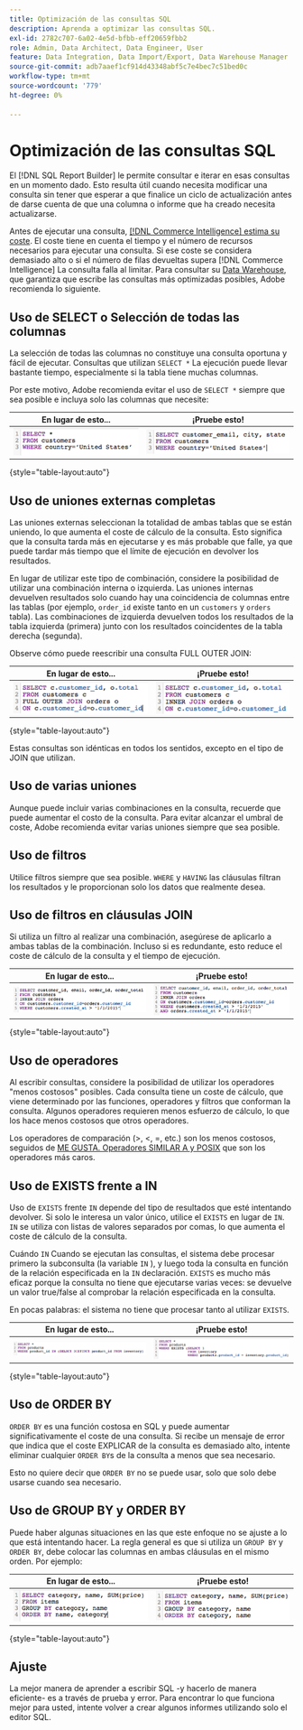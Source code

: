 ```yaml
---
title: Optimización de las consultas SQL
description: Aprenda a optimizar las consultas SQL.
exl-id: 2782c707-6a02-4e5d-bfbb-eff20659fbb2
role: Admin, Data Architect, Data Engineer, User
feature: Data Integration, Data Import/Export, Data Warehouse Manager
source-git-commit: adb7aaef1cf914d43348abf5c7e4bec7c51bed0c
workflow-type: tm+mt
source-wordcount: '779'
ht-degree: 0%

---
```


# Optimización de las consultas SQL

El [!DNL SQL Report Builder] le permite consultar e iterar en esas consultas en un momento dado. Esto resulta útil cuando necesita modificar una consulta sin tener que esperar a que finalice un ciclo de actualización antes de darse cuenta de que una columna o informe que ha creado necesita actualizarse.

Antes de ejecutar una consulta, [[!DNL Commerce Intelligence] estima su coste](https://experienceleague.adobe.com/docs/commerce-knowledge-base/kb/troubleshooting/miscellaneous/sql-queries-explain-cost-errors.html). El coste tiene en cuenta el tiempo y el número de recursos necesarios para ejecutar una consulta. Si ese coste se considera demasiado alto o si el número de filas devueltas supera [!DNL Commerce Intelligence] La consulta falla al limitar. Para consultar su [Data Warehouse](../data-analyst/data-warehouse-mgr/tour-dwm.md), que garantiza que escribe las consultas más optimizadas posibles, Adobe recomienda lo siguiente.

## Uso de SELECT o Selección de todas las columnas

La selección de todas las columnas no constituye una consulta oportuna y fácil de ejecutar. Consultas que utilizan `SELECT *` La ejecución puede llevar bastante tiempo, especialmente si la tabla tiene muchas columnas.

Por este motivo, Adobe recomienda evitar el uso de `SELECT *` siempre que sea posible e incluya solo las columnas que necesite:

| **En lugar de esto...** | **¡Pruebe esto!** |
|-----|-----|
| ![](../../mbi/assets/Select_all_1.png) | ![](../../mbi/assets/Select_all_2.png) |

{style="table-layout:auto"}

## Uso de uniones externas completas

Las uniones externas seleccionan la totalidad de ambas tablas que se están uniendo, lo que aumenta el coste de cálculo de la consulta. Esto significa que la consulta tarda más en ejecutarse y es más probable que falle, ya que puede tardar más tiempo que el límite de ejecución en devolver los resultados.

En lugar de utilizar este tipo de combinación, considere la posibilidad de utilizar una combinación interna o izquierda. Las uniones internas devuelven resultados solo cuando hay una coincidencia de columnas entre las tablas (por ejemplo, `order_id` existe tanto en un `customers` y `orders` tabla). Las combinaciones de izquierda devuelven todos los resultados de la tabla izquierda (primera) junto con los resultados coincidentes de la tabla derecha (segunda).

Observe cómo puede reescribir una consulta FULL OUTER JOIN:

| **En lugar de esto...** | **¡Pruebe esto!** |
|-----|-----|
| ![](../../mbi/assets/Full_Outer_Join_1.png) | ![](../../mbi/assets/Full_Outer_Join_2.png) |

{style="table-layout:auto"}

Estas consultas son idénticas en todos los sentidos, excepto en el tipo de JOIN que utilizan.

## Uso de varias uniones

Aunque puede incluir varias combinaciones en la consulta, recuerde que puede aumentar el costo de la consulta. Para evitar alcanzar el umbral de coste, Adobe recomienda evitar varias uniones siempre que sea posible.

## Uso de filtros

Utilice filtros siempre que sea posible. `WHERE` y `HAVING` las cláusulas filtran los resultados y le proporcionan solo los datos que realmente desea.

## Uso de filtros en cláusulas JOIN

Si utiliza un filtro al realizar una combinación, asegúrese de aplicarlo a ambas tablas de la combinación. Incluso si es redundante, esto reduce el coste de cálculo de la consulta y el tiempo de ejecución.

| **En lugar de esto...** | **¡Pruebe esto!** |
|-----|-----|
| ![](../../mbi/assets/Join_filters_1.png) | ![](../../mbi/assets/Join_filters_2.png) |

{style="table-layout:auto"}

## Uso de operadores

Al escribir consultas, considere la posibilidad de utilizar los operadores &quot;menos costosos&quot; posibles. Cada consulta tiene un coste de cálculo, que viene determinado por las funciones, operadores y filtros que conforman la consulta. Algunos operadores requieren menos esfuerzo de cálculo, lo que los hace menos costosos que otros operadores.

Los operadores de comparación (>, &lt;, =, etc.) son los menos costosos, seguidos de [ME GUSTA. Operadores SIMILAR A y POSIX](https://www.postgresql.org/docs/9.5/functions-matching.html) que son los operadores más caros.

## Uso de EXISTS frente a IN

Uso de `EXISTS` frente `IN` depende del tipo de resultados que esté intentando devolver. Si solo le interesa un valor único, utilice el `EXISTS` en lugar de `IN`. `IN` se utiliza con listas de valores separados por comas, lo que aumenta el coste de cálculo de la consulta.

Cuándo `IN` Cuando se ejecutan las consultas, el sistema debe procesar primero la subconsulta (la variable `IN` ), y luego toda la consulta en función de la relación especificada en la `IN` declaración. `EXISTS` es mucho más eficaz porque la consulta no tiene que ejecutarse varias veces: se devuelve un valor true/false al comprobar la relación especificada en la consulta.

En pocas palabras: el sistema no tiene que procesar tanto al utilizar `EXISTS`.

| **En lugar de esto...** | **¡Pruebe esto!** |
|-----|-----|
| ![](../../mbi/assets/Exists_1.png) | ![](../../mbi/assets/Exists_2.png) |

{style="table-layout:auto"}

## Uso de ORDER BY

`ORDER BY` es una función costosa en SQL y puede aumentar significativamente el coste de una consulta. Si recibe un mensaje de error que indica que el coste EXPLICAR de la consulta es demasiado alto, intente eliminar cualquier `ORDER BY`s de la consulta a menos que sea necesario.

Esto no quiere decir que `ORDER BY` no se puede usar, solo que solo debe usarse cuando sea necesario.

## Uso de GROUP BY y ORDER BY

Puede haber algunas situaciones en las que este enfoque no se ajuste a lo que está intentando hacer. La regla general es que si utiliza un `GROUP BY` y `ORDER BY`, debe colocar las columnas en ambas cláusulas en el mismo orden. Por ejemplo:

| **En lugar de esto...** | **¡Pruebe esto!** |
|-----|-----|
| ![](../../mbi/assets/Group_by_2.png) | ![](../../mbi/assets/Group_by_1.png) |

{style="table-layout:auto"}

## Ajuste

La mejor manera de aprender a escribir SQL -y hacerlo de manera eficiente- es a través de prueba y error. Para encontrar lo que funciona mejor para usted, intente volver a crear algunos informes utilizando solo el editor SQL.
